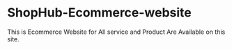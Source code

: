 # ShopHub-Ecommerce-website
This is Ecommerce Website for All service and Product Are Available on this site.
